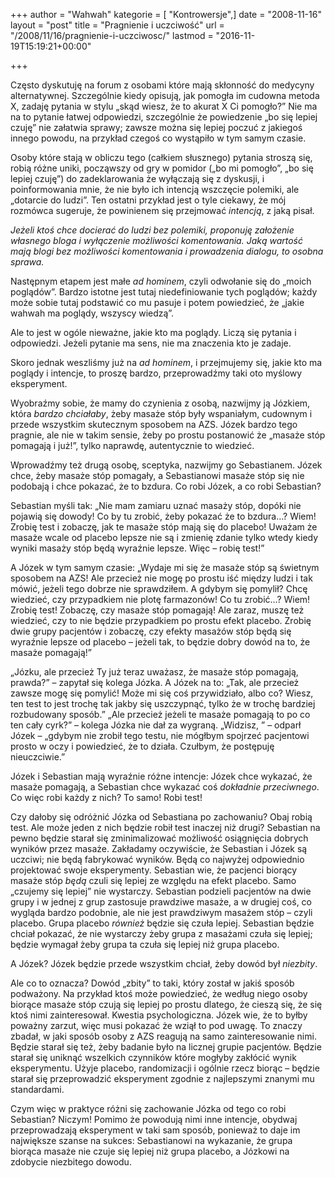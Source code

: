 +++
author = "Wahwah"
kategorie = [ "Kontrowersje",]
date = "2008-11-16"
layout = "post"
title = "Pragnienie i uczciwość"
url = "/2008/11/16/pragnienie-i-uczciwosc/"
lastmod = "2016-11-19T15:19:21+00:00"

+++

Często dyskutuję na forum z osobami które mają skłonność do medycyny alternatywnej. Szczególnie kiedy opisują, jak pomogła im cudowna metoda X, zadaję pytania w stylu „skąd wiesz, że to akurat X Ci pomogło?” Nie ma na to pytanie łatwej odpowiedzi, szczególnie że powiedzenie „bo się lepiej czuję” nie załatwia sprawy; zawsze można się lepiej poczuć z jakiegoś innego powodu, na przykład czegoś co wystąpiło w tym samym czasie.

Osoby które stają w obliczu tego (całkiem słusznego) pytania stroszą się, robią różne uniki, począwszy od gry w pomidor („bo mi pomogło”, „bo się lepiej czuję”) do zadeklarowania że wyłączają się z dyskusji, i poinformowania mnie, że nie było ich intencją wszczęcie polemiki, ale „dotarcie do ludzi”. Ten ostatni przykład jest o tyle ciekawy, że mój rozmówca sugeruje, że powinienem się przejmować _intencją_, z jaką pisał.

<!--more-->

_Jeżeli ktoś chce docierać do ludzi bez polemiki, proponuję założenie własnego bloga i wyłączenie możliwości komentowania. Jaką wartość mają blogi bez możliwości komentowania i prowadzenia dialogu, to osobna sprawa._

Następnym etapem jest małe _ad hominem_, czyli odwołanie się do „moich poglądów”. Bardzo istotne jest tutaj niedefiniowanie tych poglądów; każdy może sobie tutaj podstawić co mu pasuje i potem powiedzieć, że „jakie wahwah ma poglądy, wszyscy wiedzą”.

Ale to jest w ogóle nieważne, jakie kto ma poglądy. Liczą się pytania i odpowiedzi. Jeżeli pytanie ma sens, nie ma znaczenia kto je zadaje.

Skoro jednak weszliśmy już na _ad hominem_, i przejmujemy się, jakie kto ma poglądy i intencje, to proszę bardzo, przeprowadźmy taki oto myślowy eksperyment.

Wyobraźmy sobie, że mamy do czynienia z osobą, nazwijmy ją Józkiem, która _bardzo chciałaby_, żeby masaże stóp były wspaniałym, cudownym i przede wszystkim skutecznym sposobem na AZS. Józek bardzo tego pragnie, ale nie w takim sensie, żeby po prostu postanowić że „masaże stóp pomagają i już!”, tylko naprawdę, autentycznie to wiedzieć.

Wprowadźmy też drugą osobę, sceptyka, nazwijmy go Sebastianem. Józek chce, żeby masaże stóp pomagały, a Sebastianowi masaże stóp się nie podobają i chce pokazać, że to bzdura. Co robi Józek, a co robi Sebastian?

Sebastian myśli tak: „Nie mam zamiaru uznać masaży stóp, dopóki nie pojawią się dowody! Co by tu zrobić, żeby pokazać że to bzdura&#8230;? Wiem! Zrobię test i zobaczę, jak te masaże stóp mają się do placebo! Uważam że masaże wcale od placebo lepsze nie są i zmienię zdanie tylko wtedy kiedy wyniki masaży stóp będą wyraźnie lepsze. Więc &#8211; robię test!”

A Józek w tym samym czasie: „Wydaje mi się że masaże stóp są świetnym sposobem na AZS! Ale przecież nie mogę po prostu iść między ludzi i tak mówić, jeżeli tego dobrze nie sprawdziłem. A gdybym się pomylił? Chcę wiedzieć, czy przypadkiem nie plotę farmazonów! Co tu zrobić&#8230;? Wiem! Zrobię test! Zobaczę, czy masaże stóp pomagają! Ale zaraz, muszę też wiedzieć, czy to nie będzie przypadkiem po prostu efekt placebo. Zrobię dwie grupy pacjentów i zobaczę, czy efekty masażów stóp będą się wyraźnie lepsze od placebo &#8211; jeżeli tak, to będzie dobry dowód na to, że masaże pomagają!”

„Józku, ale przecież Ty już teraz uważasz, że masaże stóp pomagają, prawda?” &#8211; zapytał się kolega Józka. A Józek na to: „Tak, ale przecież zawsze mogę się pomylić! Może mi się coś przywidziało, albo co? Wiesz, ten test to jest trochę tak jakby się uszczypnąć, tylko że w trochę bardziej rozbudowany sposób.” „Ale przecież jeżeli te masaże pomagają to po co ten cały cyrk?” &#8211; kolega Józka nie dał za wygraną. „Widzisz, ” &#8211; odparł Józek &#8211; „gdybym nie zrobił tego testu, nie mógłbym spojrzeć pacjentowi prosto w oczy i powiedzieć, że to działa. Czułbym, że postępuję nieuczciwie.”

Józek i Sebastian mają wyraźnie różne intencje: Józek chce wykazać, że masaże pomagają, a Sebastian chce wykazać coś _dokładnie przeciwnego_. Co więc robi każdy z nich? To samo! Robi test!

Czy dałoby się odróżnić Józka od Sebastiana po zachowaniu? Obaj robią test. Ale może jeden z nich będzie robił test inaczej niż drugi? Sebastian na pewno będzie starał się zminimalizować możliwość osiągnięcia dobrych wyników przez masaże. Zakładamy oczywiście, że Sebastian i Józek są uczciwi; nie będą fabrykować wyników. Będą co najwyżej odpowiednio projektować swoje eksperymenty. Sebastian wie, że pacjenci biorący masaże stóp _będą_ czuli się lepiej ze względu na efekt placebo. Samo „czujemy się lepiej” nie wystarczy. Sebastian podzieli pacjentów na dwie grupy i w jednej z grup zastosuje prawdziwe masaże, a w drugiej coś, co wygląda bardzo podobnie, ale nie jest prawdziwym masażem stóp &#8211; czyli placebo. Grupa placebo _również_ będzie się czuła lepiej. Sebastian będzie chciał pokazać, że nie wystarczy żeby grupa z masażami czuła się lepiej; będzie wymagał żeby grupa ta czuła się lepiej niż grupa placebo.

A Józek? Józek będzie przede wszystkim chciał, żeby dowód był _niezbity_.

Ale co to oznacza? Dowód „zbity” to taki, który został w jakiś sposób podważony. Na przykład ktoś może powiedzieć, że według niego osoby biorące masaże stóp czują się lepiej po prostu dlatego, że cieszą się, że się ktoś nimi zainteresował. Kwestia psychologiczna. Józek wie, że to byłby poważny zarzut, więc musi pokazać że wziął to pod uwagę. To znaczy zbadał, w jaki sposób osoby z AZS reagują na samo zainteresowanie nimi. Będzie starał się też, żeby badanie było na licznej grupie pacjentów. Będzie starał się uniknąć wszelkich czynników które mogłyby zakłócić wynik eksperymentu. Użyje placebo, randomizacji i ogólnie rzecz biorąc &#8211; będzie starał się przeprowadzić eksperyment zgodnie z najlepszymi znanymi mu standardami.

Czym więc w praktyce różni się zachowanie Józka od tego co robi Sebastian? Niczym! Pomimo że powodują nimi inne intencje, obydwaj przeprowadzają eksperyment w taki sam sposób, ponieważ to daje im największe szanse na sukces: Sebastianowi na wykazanie, że grupa biorąca masaże nie czuje się lepiej niż grupa placebo, a Józkowi na zdobycie niezbitego dowodu.
